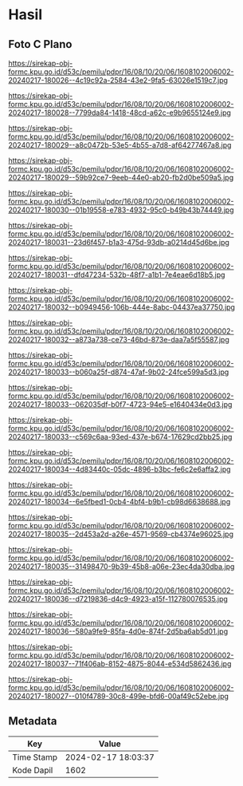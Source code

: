 # Hasil

## Foto C Plano

https://sirekap-obj-formc.kpu.go.id/d53c/pemilu/pdpr/16/08/10/20/06/1608102006002-20240217-180026--4c19c92a-2584-43e2-9fa5-63026e1519c7.jpg

https://sirekap-obj-formc.kpu.go.id/d53c/pemilu/pdpr/16/08/10/20/06/1608102006002-20240217-180028--7799da84-1418-48cd-a62c-e9b9655124e9.jpg

https://sirekap-obj-formc.kpu.go.id/d53c/pemilu/pdpr/16/08/10/20/06/1608102006002-20240217-180029--a8c0472b-53e5-4b55-a7d8-af64277467a8.jpg

https://sirekap-obj-formc.kpu.go.id/d53c/pemilu/pdpr/16/08/10/20/06/1608102006002-20240217-180029--59b92ce7-9eeb-44e0-ab20-fb2d0be509a5.jpg

https://sirekap-obj-formc.kpu.go.id/d53c/pemilu/pdpr/16/08/10/20/06/1608102006002-20240217-180030--01b19558-e783-4932-95c0-b49b43b74449.jpg

https://sirekap-obj-formc.kpu.go.id/d53c/pemilu/pdpr/16/08/10/20/06/1608102006002-20240217-180031--23d6f457-b1a3-475d-93db-a0214d45d6be.jpg

https://sirekap-obj-formc.kpu.go.id/d53c/pemilu/pdpr/16/08/10/20/06/1608102006002-20240217-180031--dfd47234-532b-48f7-a1b1-7e4eae6d18b5.jpg

https://sirekap-obj-formc.kpu.go.id/d53c/pemilu/pdpr/16/08/10/20/06/1608102006002-20240217-180032--b0949456-106b-444e-8abc-04437ea37750.jpg

https://sirekap-obj-formc.kpu.go.id/d53c/pemilu/pdpr/16/08/10/20/06/1608102006002-20240217-180032--a873a738-ce73-46bd-873e-daa7a5f55587.jpg

https://sirekap-obj-formc.kpu.go.id/d53c/pemilu/pdpr/16/08/10/20/06/1608102006002-20240217-180033--b060a25f-d874-47af-9b02-24fce599a5d3.jpg

https://sirekap-obj-formc.kpu.go.id/d53c/pemilu/pdpr/16/08/10/20/06/1608102006002-20240217-180033--062035df-b0f7-4723-94e5-e1640434e0d3.jpg

https://sirekap-obj-formc.kpu.go.id/d53c/pemilu/pdpr/16/08/10/20/06/1608102006002-20240217-180033--c569c6aa-93ed-437e-b674-17629cd2bb25.jpg

https://sirekap-obj-formc.kpu.go.id/d53c/pemilu/pdpr/16/08/10/20/06/1608102006002-20240217-180034--4d83440c-05dc-4896-b3bc-fe6c2e6affa2.jpg

https://sirekap-obj-formc.kpu.go.id/d53c/pemilu/pdpr/16/08/10/20/06/1608102006002-20240217-180034--6e5fbed1-0cb4-4bf4-b9b1-cb98d6638688.jpg

https://sirekap-obj-formc.kpu.go.id/d53c/pemilu/pdpr/16/08/10/20/06/1608102006002-20240217-180035--2d453a2d-a26e-4571-9569-cb4374e96025.jpg

https://sirekap-obj-formc.kpu.go.id/d53c/pemilu/pdpr/16/08/10/20/06/1608102006002-20240217-180035--31498470-9b39-45b8-a06e-23ec4da30dba.jpg

https://sirekap-obj-formc.kpu.go.id/d53c/pemilu/pdpr/16/08/10/20/06/1608102006002-20240217-180036--d7219836-d4c9-4923-a15f-112780076535.jpg

https://sirekap-obj-formc.kpu.go.id/d53c/pemilu/pdpr/16/08/10/20/06/1608102006002-20240217-180036--580a9fe9-85fa-4d0e-874f-2d5ba6ab5d01.jpg

https://sirekap-obj-formc.kpu.go.id/d53c/pemilu/pdpr/16/08/10/20/06/1608102006002-20240217-180037--71f406ab-8152-4875-8044-e534d5862436.jpg

https://sirekap-obj-formc.kpu.go.id/d53c/pemilu/pdpr/16/08/10/20/06/1608102006002-20240217-180027--010f4789-30c8-499e-bfd6-00af49c52ebe.jpg


## Metadata

| Key        | Value               |
| ---------- | ------------------- |
| Time Stamp | 2024-02-17 18:03:37 |
| Kode Dapil | 1602                |



